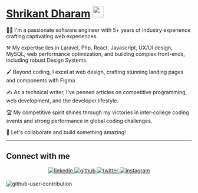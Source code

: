 # [Shrikant Dharam](https://github.com/Shrikant-28) <img src="https://raw.githubusercontent.com/MartinHeinz/MartinHeinz/master/wave.gif" width="30">

👨‍💻 I'm a passionate software engineer with 5+ years of industry experience crafting captivating web experiences.

⚒️ My expertise lies in Laravel, Php, React, Javascript, UX/UI design, MySQL, web performance optimization, and building complex front-ends, including robust Design Systems.

🖌️ Beyond coding, I excel at web design, crafting stunning landing pages and components with Figma.

✍️ As a technical writer, I've penned articles on competitive programming, web development, and the developer lifestyle.

🏆 My competitive spirit shines through my victories in inter-college coding events and strong performance in global coding challenges.

🤝 Let's collaborate and build something amazing!

---

## Connect with me  
<div align="center">
 <a href="https://in.linkedin.com/in/shrikant-dharam" target="_blank">
<img src=https://img.shields.io/badge/linkedin-%231E77B5.svg?&style=for-the-badge&logo=linkedin&logoColor=white alt=linkedin style="margin-bottom: 5px;" />
</a>
<a href="https://github.com/Shrikant-28" target="_blank">
<img src=https://img.shields.io/badge/github-%2324292e.svg?&style=for-the-badge&logo=github&logoColor=white alt=github style="margin-bottom: 5px;" />
</a>
<a href="https://twitter.com/ShrikantDharam" target="_blank">
<img src=https://img.shields.io/badge/twitter-%2300acee.svg?&style=for-the-badge&logo=twitter&logoColor=white alt=twitter style="margin-bottom: 5px;" />
</a> 
<a href="https://instagram.com/shrikant.dharam" target="_blank">
<img src=https://img.shields.io/badge/instagram-%23000000.svg?&style=for-the-badge&logo=instagram&logoColor=white alt=instagram style="margin-bottom: 5px;" />
</a>
</div>

![github-user-contribution](https://github.com/Shrikant-28/Shrikant-28/assets/59720723/30906df0-97f7-4f80-a92b-cfc5cbd18c06)
